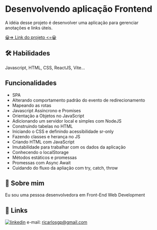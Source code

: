 <!--
README.md é arquivo de leia-me,  é um arquivo markdown e nele a gente coloca informações sobre o projeto, como por exemplo: qual é o objetivo do projeto, quais ferramentas você utilizou, quais são as funcionalidades que tem... Então você pode detalhar na forma de texto, colocar imagem, colocar GIF, documentar mesmo o seu projeto ou seja, para mostrar qual que é a finalidade. E aí a gente coloca como README.md porque é um arquivo markdown e tem que ser esse digitado dessa forma. Posso utilizar a ferramenta online (https://readme.so/pt/editor) para criação do meu README.md e depois copiar e colar aqui no meu arquivo. 

### no README.ms é como se fosse o h1, h2 ou h3 é o título do README e para enviar por comando para o GitHub faça no terminal:
    git add .
    git commit -m "adicionando arquivo readme" 
    git push
-->
# Desenvolvendo aplicação Frontend
A idéia desse projeto é desenvolver uma aplicação para gerenciar anotações e links úteis.

[😀=> Link do projeto <=😀](https://frontendrocketnotes20223.netlify.app/)

## 🛠 Habilidades
Javascript, HTML, CSS, ReactJS, Vite...


## Funcionalidades

- SPA
- Alterando comportamento padrão do evento de redirecionamento
- Mapeando as rotas
- Javascript Assíncrono e Promises
- Orientação a Objetos no JavaScript
- Adicionando um servidor local e simples com NodeJS
- Construindo tabelas no HTML
- Iniciando o CSS e definindo acessibilidade sr-only
- Fazendo classes e herança no JS
- Criando HTML com JavaScript
- Imutabilidade para trabalhar com os dados da aplicação
- Conhecendo o localStorage
- Métodos estáticos e promessas
- Promessas com Async Await
- Cuidando do fluxo da apliação com try, catch, throw



## 🚀 Sobre mim
Eu sou uma pessoa desenvolvedora em Front-End Web Development

## 🔗 Links
[![linkedin](https://img.shields.io/badge/linkedin-0A66C2?style=for-the-badge&logo=linkedin&logoColor=white)](https://www.linkedin.com/in/ricarlosdev/)
e-mail: ricarlosgp@gmail.com


